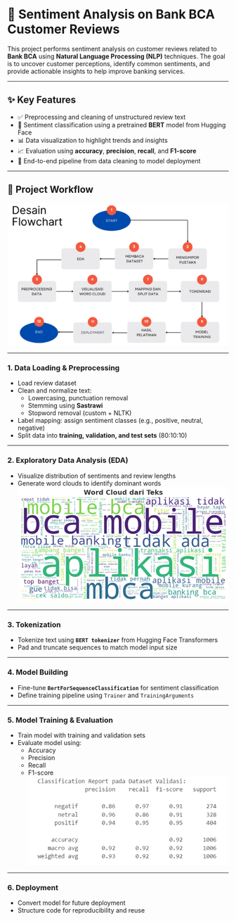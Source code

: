 # 💬 Sentiment Analysis on Bank BCA Customer Reviews

This project performs sentiment analysis on customer reviews related to **Bank BCA** using **Natural Language Processing (NLP)** techniques. The goal is to uncover customer perceptions, identify common sentiments, and provide actionable insights to help improve banking services.

---

## ✨ Key Features

- ✅ Preprocessing and cleaning of unstructured review text  
- 🤖 Sentiment classification using a pretrained **BERT** model from Hugging Face  
- 📊 Data visualization to highlight trends and insights  
- 📈 Evaluation using **accuracy**, **precision**, **recall**, and **F1-score**  
- 🚀 End-to-end pipeline from data cleaning to model deployment

---

## 📂 Project Workflow  
![Workflow](https://github.com/chellecia/BCA-Customer-Review-Analysis/blob/main/FLowchart.png)

---

### 1. Data Loading & Preprocessing
- Load review dataset
- Clean and normalize text:
  - Lowercasing, punctuation removal
  - Stemming using **Sastrawi**
  - Stopword removal (custom + NLTK)
- Label mapping: assign sentiment classes (e.g., positive, neutral, negative)
- Split data into **training, validation, and test sets** (80:10:10)

---

### 2. Exploratory Data Analysis (EDA)
- Visualize distribution of sentiments and review lengths  
- Generate word clouds to identify dominant words  
  ![Word Cloud](https://github.com/chellecia/BCA-Customer-Review-Analysis/blob/main/word%20cloud%20BCA.png)

---

### 3. Tokenization
- Tokenize text using **`BERT tokenizer`** from Hugging Face Transformers  
- Pad and truncate sequences to match model input size  

---

### 4. Model Building
- Fine-tune **`BertForSequenceClassification`** for sentiment classification  
- Define training pipeline using `Trainer` and `TrainingArguments`

---

### 5. Model Training & Evaluation
- Train model with training and validation sets  
- Evaluate model using:
  - Accuracy
  - Precision
  - Recall
  - F1-score  
  ![Classification Report](https://github.com/chellecia/BCA-Customer-Review-Analysis/blob/main/Classification%20report.png)

---

### 6. Deployment
- Convert model for future deployment
- Structure code for reproducibility and reuse
